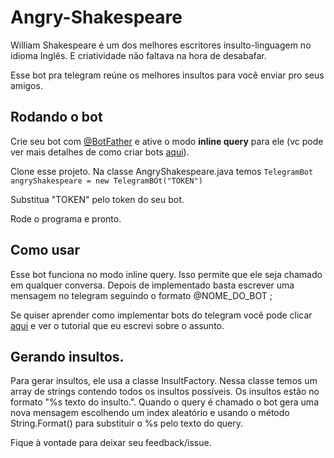# Angry-Shakespeare

William Shakespeare é um dos melhores escritores insulto-linguagem no idioma Inglês.
E criatividade não faltava na hora de desabafar.

Esse bot pra telegram reúne os melhores insultos para você enviar pro seus amigos.

## Rodando o bot
Crie seu bot com [@BotFather][botfather] e ative o modo <b>inline query</b> para ele (vc pode ver mais detalhes de como criar bots [aqui][medium]).

Clone esse projeto. Na classe AngryShakespeare.java temos ````TelegramBot angryShakespeare = new TelegramBOt("TOKEN")```` 

Substitua "TOKEN" pelo token do seu bot.

Rode o programa e pronto.

## Como usar
Esse bot funciona no modo inline query. Isso permite que ele seja chamado em qualquer conversa. 
Depois de implementado basta escrever uma mensagem no telegram seguindo o formato @NOME_DO_BOT <query>;

Se quiser aprender como implementar bots do telegram você pode clicar [aqui][medium]  e ver o tutorial que eu escrevi sobre o assunto.
  
  
## Gerando insultos.
Para gerar insultos, ele usa a classe InsultFactory. Nessa classe temos um array de strings contendo todos os insultos possíveis. 
Os insultos estão no formato "%s texto do insulto.".
Quando o query é chamado o bot gera uma nova mensagem escolhendo um index aleatório e usando o método String.Format() para substituir o %s pelo texto do query.

Fique à vontade para deixar seu feedback/issue.







[botfather]: https://t.me/BotFather


[medium]: https://samme-janderson.medium.com/criando-um-bot-do-telegram-em-java-do-zero-at%C3%A9-o-deploy-parte-01-14b7f8b9ea9
